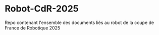 # Robot-CdR-2025
Repo contenant l'ensemble des documents liés au robot de la coupe de France de Robotique 2025
